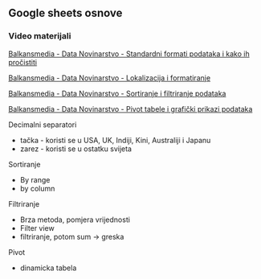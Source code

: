 ## Google sheets osnove

### Video materijali

[Balkansmedia - Data Novinarstvo - Standardni formati podataka i kako ih pročistiti](https://www.youtube.com/watch?v=5m_MY7dwTms)

[Balkansmedia - Data Novinarstvo - Lokalizacija i formatiranje](https://www.youtube.com/watch?v=_MURAi-Lb2I)

[Balkansmedia - Data Novinarstvo - Sortiranje i filtriranje podataka](https://www.youtube.com/watch?v=o2IiIaW8gY4)

[Balkansmedia - Data Novinarstvo - Pivot tabele i grafički prikazi podataka](https://www.youtube.com/watch?v=dJrEALdrOIk)


Decimalni separatori
- tačka - koristi se u USA, UK, Indiji, Kini, Australiji i Japanu
- zarez - koristi se u ostatku svijeta

Sortiranje
- By range
- by column

Filtriranje
- Brza metoda, pomjera vrijednosti
- Filter view
- filtriranje, potom sum -> greska


Pivot
- dinamicka tabela
